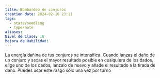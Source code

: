 ```yaml
---
title: Bombardeo de conjuros
creation date: 2024-02-16 23:11
tags:
  - state/seedling
  - type/note
aliases: 
Nivel de Clase: 18
Mejora de Habilidad:
---
```

La energía dañina de tus conjuros se intensifica. Cuando lanzas el daño de un conjuro y sacas el
mayor resultado posible en cualquiera de los dados, elige uno de los dados, lánzalo de nuevo y
añade el resultado a la tirada de daño. Puedes usar este rasgo sólo una vez por turno


